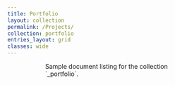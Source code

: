 ```yaml
---
title: Portfolio
layout: collection
permalink: /Projects/
collection: portfolio
entries_layout: grid
classes: wide
---
```

<head>
<style>
.myDiv {
  margin-left: 17%;
  margin-right: 23%;
  text-align: left;
}
</style>
</head>
<div class="Mydiv">
Sample document listing for the collection `_portfolio`.
</div>
